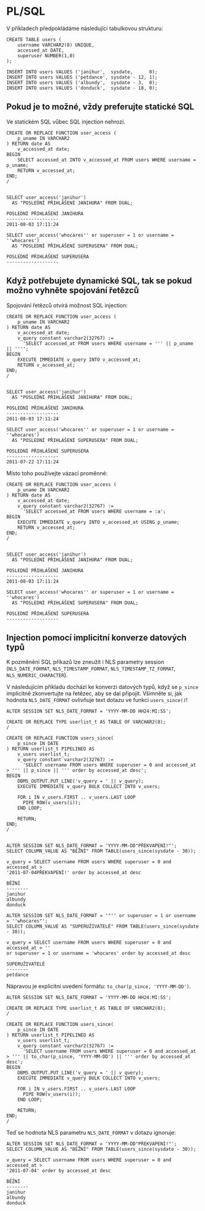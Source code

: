 PL/SQL
======

V příkladech předpokládáme následující tabulkovou strukturu:

    CREATE TABLE users (
        username VARCHAR2(8) UNIQUE,
        accessed_at DATE,
        superuser NUMBER(1,0)
    );

    INSERT INTO users VALUES ('janihur',  sysdate,      0);
    INSERT INTO users VALUES ('petdance', sysdate - 12, 1);
    INSERT INTO users VALUES ('albundy',  sysdate - 3,  0);
    INSERT INTO users VALUES ('donduck',  sysdate - 18, 0);

Pokud je to možné, vždy preferujte statické SQL
-----------------------------------------------

Ve statickém SQL vůbec SQL injection nehrozí.

    CREATE OR REPLACE FUNCTION user_access (
        p_uname IN VARCHAR2
    ) RETURN date AS
        v_accessed_at date;
    BEGIN
        SELECT accessed_at INTO v_accessed_at FROM users WHERE username = p_uname;
        RETURN v_accessed_at;
    END;
    /


    SELECT user_access('janihur')
      AS "POSLEDNÍ PŘIHLÁŠENÍ JANIHURA" FROM DUAL;

    POSLEDNÍ PŘIHLÁŠENÍ JANIHURA
    -------------------
    2011-08-03 17:11:24

    SELECT user_access('whocares'' or superuser = 1 or username = ''whocares') 
      AS "POSLEDNÍ PŘIHLÁŠENÍ SUPERUSERA" FROM DUAL;

    POSLEDNÍ PŘIHLÁŠENÍ SUPERUSERA
    -------------------


Když potřebujete dynamické SQL, tak se pokud možno vyhněte spojování řetězců
----------------------------------------------------------------------------

Spojování řetězců otvírá možnost SQL injection:

    CREATE OR REPLACE FUNCTION user_access (
        p_uname IN VARCHAR2
    ) RETURN date AS
        v_accessed_at date;
        v_query constant varchar2(32767) := 
          'SELECT accessed_at FROM users WHERE username = ''' || p_uname || '''';
    BEGIN
        EXECUTE IMMEDIATE v_query INTO v_accessed_at;
        RETURN v_accessed_at;
    END;
    /


    SELECT user_access('janihur')
      AS "POSLEDNÍ PŘIHLÁŠENÍ JANIHURA" FROM DUAL;

    POSLEDNÍ PŘIHLÁŠENÍ JANIHURA
    -------------------
    2011-08-03 17:11:24

    SELECT user_access('whocares'' or superuser = 1 or username = ''whocares') 
      AS "POSLEDNÍ PŘIHLÁŠENÍ SUPERUSERA" FROM DUAL;

    POSLEDNÍ PŘIHLÁŠENÍ SUPERUSERA
    -------------------
    2011-07-22 17:11:24

Místo toho používejte vázací proměnné:


    CREATE OR REPLACE FUNCTION user_access (
        p_uname IN VARCHAR2
    ) RETURN date AS
        v_accessed_at date;
        v_query constant varchar2(32767) := 
          'SELECT accessed_at FROM users WHERE username = :a';
    BEGIN
        EXECUTE IMMEDIATE v_query INTO v_accessed_at USING p_uname;
        RETURN v_accessed_at;
    END;
    /


    SELECT user_access('janihur')
      AS "POSLEDNÍ PŘIHLÁŠENÍ JANIHURA" FROM DUAL;

    POSLEDNÍ PŘIHLÁŠENÍ JANIHURA
    -------------------
    2011-08-03 17:11:24

    SELECT user_access('whocares'' or superuser = 1 or username = ''whocares') 
      AS "POSLEDNÍ PŘIHLÁŠENÍ SUPERUSERA" FROM DUAL;

    POSLEDNÍ PŘIHLÁŠENÍ SUPERUSERA
    -------------------

Injection pomocí implicitní konverze datových typů
--------------------------------------------------

K pozměnění SQL příkazů lze zneužít i NLS parametry session (`NLS_DATE_FORMAT`, `NLS_TIMESTAMP_FORMAT`, `NLS_TIMESTAMP_TZ_FORMAT`, `NLS_NUMERIC_CHARACTER`).

V následujícím příkladu dochází ke konverzi datových typů, když se `p_since` implicitně zkonvertujte na řetězec, aby se dal připojit. Všimněte si, jak hodnota `NLS_DATE_FORMAT` ovlivňuje text dotazu ve funkci `users_since()`!

    ALTER SESSION SET NLS_DATE_FORMAT = 'YYYY-MM-DD HH24:MI:SS';

    CREATE OR REPLACE TYPE userlist_t AS TABLE OF VARCHAR2(8);
    /

    CREATE OR REPLACE FUNCTION users_since(
        p_since IN DATE
    ) RETURN userlist_t PIPELINED AS
        v_users userlist_t;
        v_query constant varchar2(32767) := 
          'SELECT username FROM users WHERE superuser = 0 and accessed_at > ''' || p_since || ''' order by accessed_at desc';
    BEGIN
        DBMS_OUTPUT.PUT_LINE('v_query = ' || v_query);
        EXECUTE IMMEDIATE v_query BULK COLLECT INTO v_users;

        FOR i IN v_users.FIRST .. v_users.LAST LOOP
          PIPE ROW(v_users(i));
        END LOOP;

        RETURN;
    END;
    /


    ALTER SESSION SET NLS_DATE_FORMAT = 'YYYY-MM-DD"PŘEKVAPENÍ!"';
    SELECT COLUMN_VALUE AS "BĚŽNÍ" FROM TABLE(users_since(sysdate - 30));

    v_query = SELECT username FROM users WHERE superuser = 0 and accessed_at >
    '2011-07-04PŘEKVAPENÍ!' order by accessed_at desc

    BĚŽNÍ
    --------
    janihur
    albundy
    donduck

    ALTER SESSION SET NLS_DATE_FORMAT = '"'' or superuser = 1 or username = ''whocares"';
    SELECT COLUMN_VALUE AS "SUPERUŽIVATELÉ" FROM TABLE(users_since(sysdate - 30));

    v_query = SELECT username FROM users WHERE superuser = 0 and accessed_at > ''
    or superuser = 1 or username = 'whocares' order by accessed_at desc

    SUPERUŽIVATELÉ
    --------
    petdance

Nápravou je explicitní uvedení formátu: `to_char(p_since, 'YYYY-MM-DD')`.

    ALTER SESSION SET NLS_DATE_FORMAT = 'YYYY-MM-DD HH24:MI:SS';

    CREATE OR REPLACE TYPE userlist_t AS TABLE OF VARCHAR2(8);
    /

    CREATE OR REPLACE FUNCTION users_since(
        p_since IN DATE
    ) RETURN userlist_t PIPELINED AS
        v_users userlist_t;
        v_query constant varchar2(32767) := 
          'SELECT username FROM users WHERE superuser = 0 and accessed_at > ''' || to_char(p_since, 'YYYY-MM-DD') || ''' order by accessed_at desc';
    BEGIN
        DBMS_OUTPUT.PUT_LINE('v_query = ' || v_query);
        EXECUTE IMMEDIATE v_query BULK COLLECT INTO v_users;

        FOR i IN v_users.FIRST .. v_users.LAST LOOP
          PIPE ROW(v_users(i));
        END LOOP;

        RETURN;
    END;
    /

Teď se hodnota NLS parametru `NLS_DATE_FORMAT` v dotazu ignoruje:

    ALTER SESSION SET NLS_DATE_FORMAT = 'YYYY-MM-DD"PŘEKVAPENÍ!"';
    SELECT COLUMN_VALUE AS "BĚŽNÍ" FROM TABLE(users_since(sysdate - 30));

    v_query = SELECT username FROM users WHERE superuser = 0 and accessed_at >
    '2011-07-04' order by accessed_at desc

    BĚŽNÍ
    --------
    janihur
    albundy
    donduck
